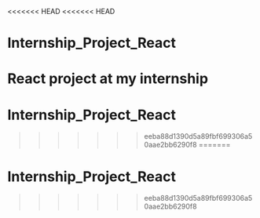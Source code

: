 <<<<<<< HEAD
<<<<<<< HEAD
# Internship_Project_React
React project at my internship
=======
# Internship_Project_React
>>>>>>> eeba88d1390d5a89fbf699306a50aae2bb6290f8
=======
# Internship_Project_React
>>>>>>> eeba88d1390d5a89fbf699306a50aae2bb6290f8
